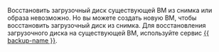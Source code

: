Восстановить загрузочный диск существующей ВМ из снимка или образа невозможно. Но вы можете создать новую ВМ, чтобы восстановить загрузочный диск из снимка. Для восстановления загрузочного диска на существующей ВМ, используйте сервис [{{ backup-name }}](../../backup/index.yaml).